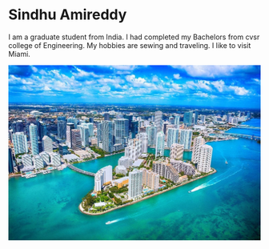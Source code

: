 # Sindhu Amireddy

I am a graduate student from India. I had completed my Bachelors from cvsr college of Engineering. My hobbies are sewing and traveling. I like to visit Miami.

![image of miami](Miami.jpg)